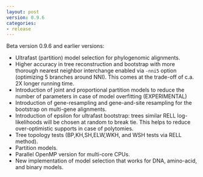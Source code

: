```yaml
---
layout: post
version: 0.9.6
categories: 
- release
---
```



Beta version 0.9.6 and earlier versions:

* Ultrafast (partition) model selection for phylogenomic alignments.
* Higher accuracy in tree reconstruction and bootstrap with more thorough nearest neighbor interchange enabled via `-nni5` option (optimizing 5 branches around NNI). This comes at the trade-off of c.a. 2X longer running time.
* Introduction of joint and proportional partition models to reduce the number of parameters in case of model overfitting (EXPERIMENTAL)
* Introduction of gene-resampling and gene-and-site resampling for the bootstrap on multi-gene alignments.
* Introduction of epsilon for ultrafast bootstrap: trees similar RELL log-likelihoods will be chosen at random to break tie. This helps to reduce over-optimistic supports in case of polytomies.
* Tree topology tests (BP,KH,SH,ELW,WKH, and WSH tests via RELL method).
* Partition models.
* Parallel OpenMP version for multi-core CPUs.
* New implementation of model selection that works for DNA, amino-acid, and binary models.
